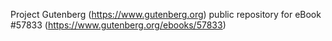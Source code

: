 Project Gutenberg (https://www.gutenberg.org) public repository for
eBook #57833 (https://www.gutenberg.org/ebooks/57833)
